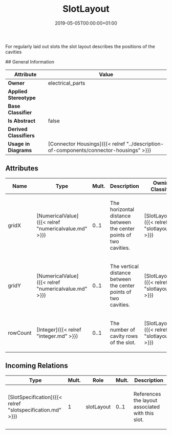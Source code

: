 ﻿---
title: SlotLayout
toc: false
type: specs
date: "2019-05-05T00:00:00+01:00"
draft: false
menu_name: vec120

# Prev/next pager order (if `docs_section_pager` enabled in `params.toml`)
weight: 
---
<html>   <head>     </head>   <body>     <p> For regularly laid out slots the slot layout describes the positions of the cavities      </p>    </body> </html> 
## General Information

| Attribute               | Value |
|-------------------------|-------|
| **Owner**               | electrical_parts |
| **Applied Stereotype**  |   |
| **Base Classifier**     |   |
| **Is Abstract**         | false |
| **Derived Classifiers** |   |
| **Usage in Diagrams**   | [Connector Housings]({{< relref "../description-of-components/connector-housings" >}})<br/>  |

## Attributes
|  Name  |  Type  |  Mult.  |  Description  |  Owning Classifier  |
|--------|--------|---------|---------------|--------------|
|gridX | [NumericalValue]({{< relref "numericalvalue.md" >}}) | 0..1 | <html><body><p>The horizontal distance between the center points of two cavities. </p></body></html> | [SlotLayout]({{< relref "slotlayout.md" >}}) |
|gridY | [NumericalValue]({{< relref "numericalvalue.md" >}}) | 0..1 | <html><body><p>The vertical distance between the center points of two cavities. </p></body></html> | [SlotLayout]({{< relref "slotlayout.md" >}}) |
|rowCount | [Integer]({{< relref "integer.md" >}}) | 0..1 | <html>   <head>     </head>   <body>     <p> The number of cavity rows of the slot.      </p>    </body> </html>  | [SlotLayout]({{< relref "slotlayout.md" >}}) |

##  Incoming Relations
|    Type  |   Mult.  |   Role    |   Mult.   |   Description  |
|----------|----------|-----------|-----------|----------------|
| [SlotSpecification]({{< relref "slotspecification.md" >}}) | 1 | slotLayout | 0..1 | <html>   <head>     </head>   <body>     <p> References the layout associated with this slot.      </p>    </body> </html>  |
